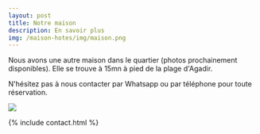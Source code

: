 ```yaml
---
layout: post
title: Notre maison
description: En savoir plus
img: /maison-hotes/img/maison.png
---
```


Nous avons une autre maison dans le quartier (photos prochainement disponibles). Elle se trouve à 15mn à pied de la plage d'Agadir. 

N'hésitez pas à nous contacter par Whatsapp ou par téléphone pour toute réservation. 

<a href="{{ site.baseurl }}/img/maison.png">
  <img src="{{ site.baseurl }}/img/maison.png" />
</a>

{% include contact.html %}